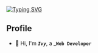 [![Typing SVG](https://readme-typing-svg.demolab.com/?lines=First+line+of+text;Second+line+of+text)](https://git.io/typing-svg)

## Profile

- 👋 Hi, I'm _**`Ivy`**_, a \_**`Web Developer`**
